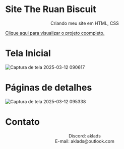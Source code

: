 # Site The Ruan Biscuit
<!-- Titulo -->
<p align="center"> 
Criando meu site em HTML, CSS

[Clique aqui para visualizar o projeto coompleto.](https://www.figma.com/design/xaMTfsAzx2CgIUlsBQTB3f/The-Ruan-Biscuit-Site?node-id=0-1&t=rHeR0MxeIEfFScFa-1)
</p>

# Tela Inicial
![Captura de tela 2025-03-12 090617](https://github.com/user-attachments/assets/59118efa-99a7-4372-9605-2b89cc931e8c)

# Páginas de detalhes
![Captura de tela 2025-03-12 095338](https://github.com/user-attachments/assets/7037ca47-583e-4ce0-8970-26a3e4479b27)

# Contato
<p align="center">
Discord: aklads
<br>E-mail: aklads@outlook.com
</p>
